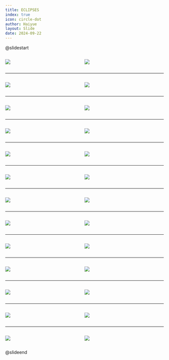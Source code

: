 ```yaml
---
title: ECLIPSES
index: true
icon: circle-dot
author: Haiyue
layout: Slide
date: 2024-09-22
---
```

 
@slidestart

<div style="display:flex">
<div style="flex:1">

![](https://raw.githubusercontent.com/yclord/reading/refs/heads/master/english/Level-V/ECLIPSES/001.webp)
</div>
<div style="flex:1">

![](https://raw.githubusercontent.com/yclord/reading/refs/heads/master/english/Level-V/ECLIPSES/002.webp)
</div>
</div>

---

<div style="display:flex">
<div style="flex:1">

![](https://raw.githubusercontent.com/yclord/reading/refs/heads/master/english/Level-V/ECLIPSES/003.webp)
</div>
<div style="flex:1">

![](https://raw.githubusercontent.com/yclord/reading/refs/heads/master/english/Level-V/ECLIPSES/004.webp)
</div>
</div>

---

<div style="display:flex">
<div style="flex:1">

![](https://raw.githubusercontent.com/yclord/reading/refs/heads/master/english/Level-V/ECLIPSES/005.webp)
</div>
<div style="flex:1">

![](https://raw.githubusercontent.com/yclord/reading/refs/heads/master/english/Level-V/ECLIPSES/006.webp)
</div>
</div>

---

<div style="display:flex">
<div style="flex:1">

![](https://raw.githubusercontent.com/yclord/reading/refs/heads/master/english/Level-V/ECLIPSES/007.webp)
</div>
<div style="flex:1">

![](https://raw.githubusercontent.com/yclord/reading/refs/heads/master/english/Level-V/ECLIPSES/008.webp)
</div>
</div>

---

<div style="display:flex">
<div style="flex:1">

![](https://raw.githubusercontent.com/yclord/reading/refs/heads/master/english/Level-V/ECLIPSES/009.webp)
</div>
<div style="flex:1">

![](https://raw.githubusercontent.com/yclord/reading/refs/heads/master/english/Level-V/ECLIPSES/010.webp)
</div>
</div>

---

<div style="display:flex">
<div style="flex:1">

![](https://raw.githubusercontent.com/yclord/reading/refs/heads/master/english/Level-V/ECLIPSES/011.webp)
</div>
<div style="flex:1">

![](https://raw.githubusercontent.com/yclord/reading/refs/heads/master/english/Level-V/ECLIPSES/012.webp)
</div>
</div>

---

<div style="display:flex">
<div style="flex:1">

![](https://raw.githubusercontent.com/yclord/reading/refs/heads/master/english/Level-V/ECLIPSES/013.webp)
</div>
<div style="flex:1">

![](https://raw.githubusercontent.com/yclord/reading/refs/heads/master/english/Level-V/ECLIPSES/014.webp)
</div>
</div>

---

<div style="display:flex">
<div style="flex:1">

![](https://raw.githubusercontent.com/yclord/reading/refs/heads/master/english/Level-V/ECLIPSES/015.webp)
</div>
<div style="flex:1">

![](https://raw.githubusercontent.com/yclord/reading/refs/heads/master/english/Level-V/ECLIPSES/016.webp)
</div>
</div>

---

<div style="display:flex">
<div style="flex:1">

![](https://raw.githubusercontent.com/yclord/reading/refs/heads/master/english/Level-V/ECLIPSES/017.webp)
</div>
<div style="flex:1">

![](https://raw.githubusercontent.com/yclord/reading/refs/heads/master/english/Level-V/ECLIPSES/018.webp)
</div>
</div>

---

<div style="display:flex">
<div style="flex:1">

![](https://raw.githubusercontent.com/yclord/reading/refs/heads/master/english/Level-V/ECLIPSES/019.webp)
</div>
<div style="flex:1">

![](https://raw.githubusercontent.com/yclord/reading/refs/heads/master/english/Level-V/ECLIPSES/020.webp)
</div>
</div>

---

<div style="display:flex">
<div style="flex:1">

![](https://raw.githubusercontent.com/yclord/reading/refs/heads/master/english/Level-V/ECLIPSES/021.webp)
</div>
<div style="flex:1">

![](https://raw.githubusercontent.com/yclord/reading/refs/heads/master/english/Level-V/ECLIPSES/022.webp)
</div>
</div>

---

<div style="display:flex">
<div style="flex:1">

![](https://raw.githubusercontent.com/yclord/reading/refs/heads/master/english/Level-V/ECLIPSES/023.webp)
</div>
<div style="flex:1">

![](https://raw.githubusercontent.com/yclord/reading/refs/heads/master/english/Level-V/ECLIPSES/024.webp)
</div>
</div>

---

<div style="display:flex">
<div style="flex:1">

![](https://raw.githubusercontent.com/yclord/reading/refs/heads/master/english/Level-V/ECLIPSES/025.webp)
</div>
<div style="flex:1">

![](https://raw.githubusercontent.com/yclord/reading/refs/heads/master/english/Level-V/ECLIPSES/026.webp)
</div>
</div>

@slideend